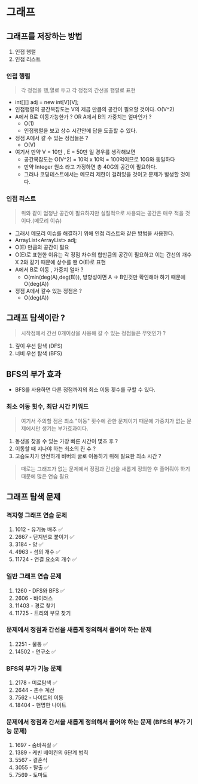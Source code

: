 # 그래프

## 그래프를 저장하는 방법
1. 인접 행렬
2. 인접 리스트 

### 인접 행렬 
> 각 정점을 행,열로 두고 각 정점의 간선을 행렬로 표현

- int[][] adj = new int[V][V];
- 인접행렬의 공간복잡도는 V의 제곱 만큼의 공간이 필요할 것이다. O(V^2)
- A에서 B로 이동가능한가 ? OR A에서 B의 가중치는 얼마인가 ? 
  - O(1)
  - 인접행렬을 보고 상수 시간안에 답을 도출할 수 있다. 
- 정점 A에서 갈 수 있는 정점들은 ? 
  - O(V)
- 여기서 만약 V = 10만 , E = 50만 일 경우를 생각해보면 
  - 공간복잡도는 O(V^2) = 10억 x 10억 = 100억이므로 10G와 동일하다 
  - 만약 Integer 원소 라고 가정하면 총 40G의 공간이 필요하다.
  - 그러나 코딩테스트에서는 메모리 제한이 걸려있을 것이고 문제가 발생할 것이다.

### 인접 리스트
> 위와 같이 엄청난 공간이 필요하지만 실질적으로 사용되는 공간은 매우 적을 것이다.(메모리 이슈)

- 그래서 메모리 이슈를 해결하기 위해 인접 리스트와 같은 방법을 사용한다. 
- ArrayList<ArrayList<Integer>> adj;
- O(E) 만큼의 공간이 필요 
- O(E)로 표현한 이유는 각 정점 차수의 합만큼의 공간이 필요하고 이는 간선의 개수 X 2와 같기 때문에 상수를 땐 O(E)로 표현
- A에서 B로 이동 , 가중치 얼마 ? 
  - O(min(deg(A),deg(B))), 방향성이면 A -> B인것만 확인해야 하기 때문에 O(deg(A))
- 정점 A에서 갈수 있는 정점은 ? 
  - O(deg(A))

## 그래프 탐색이란 ? 
> 시작점에서 간선 0개이상을 사용해 갈 수 있는 정점들은 무엇인가 ?

1. 깊이 우선 탐색 (DFS)
2. 너비 우선 탐색 (BFS)

## BFS의 부가 효과 

- BFS를 사용하면 다른 정점까지의 최소 이동 횟수를 구할 수 있다. 

### 최소 이동 횟수, 최단 시간 키워드 
> 여기서 주의할 점은 최소 "이동" 횟수에 관한 문제이기 때문에 가중치가 없는 문제에서만 생기는 부가효과이다.

1. 동생을 찾을 수 있는 가장 빠른 시간이 몇초 후 ? 
2. 이동할 때 지나야 하는 최소의 칸 수 ? 
3. 고슴도치가 안전하게 비버의 굴로 이동하기 위해 필요한 최소 시간 ? 

> 때로는 그래프가 없는 문제에서 정점과 간선을 새롭게 정의한 후 풀어줘야 하기 때문에 많은 연습 필요




## 그래프 탐색 문제 

### 격자형 그래프 연습 문제
1. 1012 - 유기농 배추 ✅
2. 2667 - 단지번호 붙이기 ✅
3. 3184 - 양 ✅
4. 4963 - 섬의 개수 ✅
5. 11724 - 연결 요소의 개수 ✅

### 일반 그래프 연습 문제 
1. 1260 - DFS와 BFS ✅
2. 2606 - 바이러스
3. 11403 - 경로 찾기
4. 11725 - 트리의 부모 찾기

### 문제에서 정점과 간선을 새롭게 정의해서 풀어야 하는 문제
1. 2251 - 물통 ✅
2. 14502 - 연구소 ✅

### BFS의 부가 기능 문제 
1. 2178 - 미로탐색 ✅
2. 2644 - 촌수 계산 
3. 7562 - 나이트의 이동
4. 18404 - 현명한 나이트

### 문제에서 정점과 간서을 새롭게 정의해서 풀어야 하는 문제 (BFS의 부가 기능 문제)
1. 1697 - 숨바꼭질 ✅
2. 1389 - 케빈 베이컨의 6단계 법칙
3. 5567 - 결혼식
4. 3055 - 탈출 ✅
5. 7569 - 토마토 
